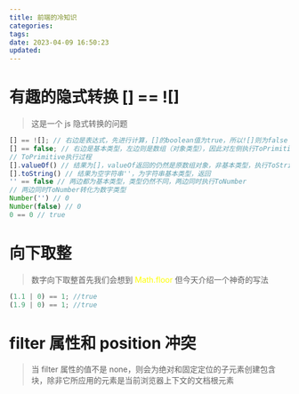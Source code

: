 ```yaml
---
title: 前端的冷知识
categories:
tags:
date: 2023-04-09 16:50:23
updated:
---
```


# 有趣的隐式转换 [] == ![]

> 这是一个 js 隐式转换的问题

```javascript
[] == ![]; // 右边是表达式，先进行计算，[]的boolean值为true，所以![]则为false
[] == false; // 右边是基本类型，左边则是数组（对象类型），因此对左侧执行ToPrimitive
// ToPrimitive执行过程
[].valueOf() // 结果为[]，valueOf返回的仍然是原数组对象，非基本类型，执行ToString
[].toString() // 结果为空字符串''，为字符串基本类型，返回
'' == false // 两边都为基本类型，类型仍然不同，两边同时执行ToNumber
// 两边同时ToNumber转化为数字类型
Number('') // 0
Number(false) // 0
0 == 0 // true
```

# 向下取整

> 数字向下取整首先我们会想到 <font color="#ffff00">Math.floor</font> 但今天介绍一个神奇的写法

```javascript
(1.1 | 0) == 1; //true
(1.9 | 0) == 1; //true
```

# filter 属性和 position 冲突

> 当 filter 属性的值不是 none，则会为绝对和固定定位的子元素创建包含块，除非它所应用的元素是当前浏览器上下文的文档根元素
